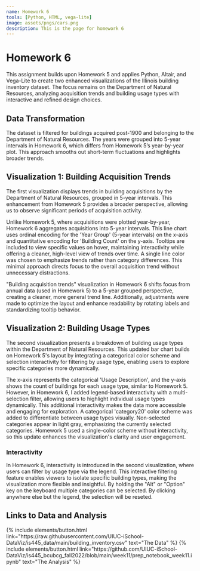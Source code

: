 ```yaml
---
name: Homework 6
tools: [Python, HTML, vega-lite]
image: assets/pngs/cars.png
description: This is the page for homework 6
---
```


# Homework 6

This assignment builds upon Homework 5 and applies Python, Altair, and Vega-Lite to create two enhanced visualizations of the Illinois building inventory dataset. The focus remains on the Department of Natural Resources, analyzing acquisition trends and building usage types with interactive and refined design choices.

## Data Transformation
The dataset is filtered for buildings acquired post-1900 and belonging to the Department of Natural Resources. The years were grouped into 5-year intervals in Homework 6, which differs from Homework 5’s year-by-year plot. This approach smooths out short-term fluctuations and highlights broader trends.

## Visualization 1: Building Acquisition Trends

<div id="line_chart"></div>

The first visualization displays trends in building acquisitions by the Department of Natural Resources, grouped in 5-year intervals. This enhancement from Homework 5 provides a broader perspective, allowing us to observe significant periods of acquisition activity.

Unlike Homework 5, where acquisitions were plotted year-by-year, Homework 6 aggregates acquisitions into 5-year intervals. This line chart uses ordinal encoding for the 'Year Group' (5-year intervals) on the x-axis and quantitative encoding for 'Building Count' on the y-axis. Tooltips are included to view specific values on hover, maintaining interactivity while offering a cleaner, high-level view of trends over time.
A single line color was chosen to emphasize trends rather than category differences. This minimal approach directs focus to the overall acquisition trend without unnecessary distractions.

"Building acquisition trends" visualization in Homework 6 shifts focus from annual data (used in Homework 5) to a 5-year grouped perspective, creating a cleaner, more general trend line. Additionally, adjustments were made to optimize the layout and enhance readability by rotating labels and standardizing tooltip behavior.

## Visualization 2: Building Usage Types

<div id="bar_chart"></div>

The second visualization presents a breakdown of building usage types within the Department of Natural Resources. This updated bar chart builds on Homework 5's layout by integrating a categorical color scheme and selection interactivity for filtering by usage type, enabling users to explore specific categories more dynamically.

The x-axis represents the categorical 'Usage Description', and the y-axis shows the count of buildings for each usage type, similar to Homework 5. However, in Homework 6, I added legend-based interactivity with a multi-selection filter, allowing users to highlight individual usage types dynamically. This additional interactivity makes the data more accessible and engaging for exploration.
A categorical 'category20' color scheme was added to differentiate between usage types visually. Non-selected categories appear in light gray, emphasizing the currently selected categories. Homework 5 used a single-color scheme without interactivity, so this update enhances the visualization's clarity and user engagement.

### Interactivity 

In Homework 6, interactivity is introduced in the second visualization, where users can filter by usage type via the legend. This interactive filtering feature enables viewers to isolate specific building types, making the visualization more flexible and insightful. By holding the "Alt" or "Option" key on the keyboard multiple categories can be selected. By clicking anywhere else but the legend, the selection will be reseted. 

## Links to Data and Analysis

<div class="left">
{% include elements/button.html link="https://raw.githubusercontent.com/UIUC-iSchool-DataViz/is445_data/main/building_inventory.csv" text="The Data" %}
{% include elements/button.html link="https://github.com/UIUC-iSchool-DataViz/is445_bcubcg_fall2022/blob/main/week11/prep_notebook_week11.ipynb" text="The Analysis" %}
</div>

<script src="https://cdn.jsdelivr.net/npm/vega@5"></script>
<script src="https://cdn.jsdelivr.net/npm/vega-lite@5"></script>
<script src="https://cdn.jsdelivr.net/npm/vega-embed@6"></script>
<script>
    vegaEmbed('#line_chart', '{{ site.baseurl }}/assets/json/line_chart.json').catch(console.error);
    vegaEmbed('#bar_chart', '{{ site.baseurl }}/assets/json/bar_chart.json').catch(console.error);
</script>